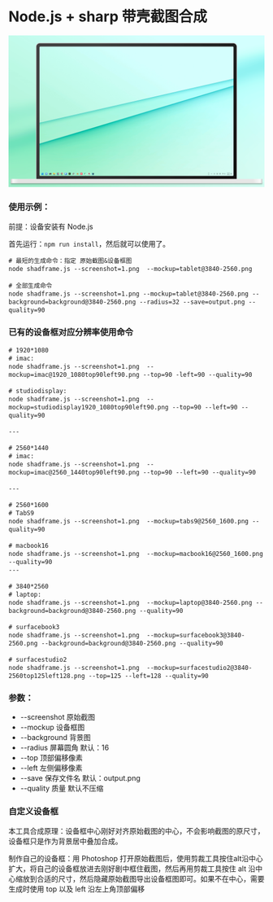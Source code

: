 # Node.js + sharp 带壳截图合成

![img](output.png)

### 使用示例：

前提：设备安装有 Node.js

首先运行：`npm run install`，然后就可以使用了。

```
# 最短的生成命令：指定 原始截图&设备框图
node shadframe.js --screenshot=1.png  --mockup=tablet@3840-2560.png

# 全部生成命令
node shadframe.js --screenshot=1.png --mockup=tablet@3840-2560.png --background=background@3840-2560.png --radius=32 --save=output.png --quality=90
```

### 已有的设备框对应分辨率使用命令

```
# 1920*1080
# imac:
node shadframe.js --screenshot=1.png  --mockup=imac@1920_1080top90left90.png --top=90 -left=90 --quality=90

# studiodisplay:
node shadframe.js --screenshot=1.png  --mockup=studiodisplay1920_1080top90left90.png --top=90 --left=90 --quality=90

---

# 2560*1440
# imac:
node shadframe.js --screenshot=1.png  --mockup=imac@2560_1440top90left90.png --top=90 --left=90 --quality=90

---

# 2560*1600
# TabS9
node shadframe.js --screenshot=1.png  --mockup=tabs9@2560_1600.png --quality=90

# macbook16
node shadframe.js --screenshot=1.png  --mockup=macbook16@2560_1600.png --quality=90
---

# 3840*2560
# laptop:
node shadframe.js --screenshot=1.png  --mockup=laptop@3840-2560.png --background=background@3840-2560.png --quality=90

# surfacebook3
node shadframe.js --screenshot=1.png  --mockup=surfacebook3@3840-2560.png --background=background@3840-2560.png --quality=90

# surfacestudio2
node shadframe.js --screenshot=1.png  --mockup=surfacestudio2@3840-2560top125left128.png --top=125 --left=128 --quality=90

```

### 参数：

- --screenshot 原始截图
- --mockup 设备框图
- --background 背景图
- --radius 屏幕圆角 默认：16
- --top 顶部偏移像素
- --left 左侧偏移像素
- --save 保存文件名 默认：output.png
- --quality 质量 默认不压缩

### 自定义设备框

本工具合成原理：设备框中心刚好对齐原始截图的中心，不会影响截图的原尺寸，设备框只是作为背景居中叠加合成。

制作自己的设备框：用 Photoshop 打开原始截图后，使用剪裁工具按住alt沿中心扩大，将自己的设备框放进去刚好剧中框住截图，然后再用剪裁工具按住 alt 沿中心缩放到合适的尺寸，然后隐藏原始截图导出设备框图即可。如果不在中心，需要生成时使用 top 以及 left 沿左上角顶部偏移